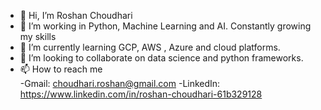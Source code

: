 - 👋 Hi, I’m Roshan Choudhari
- 👀 I’m working in Python, Machine Learning and AI. Constantly growing my skills
- 🌱 I’m currently learning GCP, AWS , Azure and cloud platforms.
- 💞️ I’m looking to collaborate on data science and python frameworks.
- 📫 How to reach me  
 -Gmail: choudhari.roshan@gmail.com
 -LinkedIn: https://www.linkedin.com/in/roshan-choudhari-61b329128


<!---
roshanc10/roshanc10 is a ✨ special ✨ repository because its `README.md` (this file) appears on your GitHub profile.
You can click the Preview link to take a look at your changes.
--->
